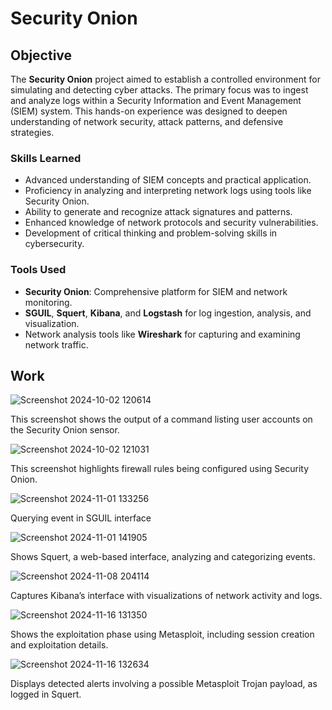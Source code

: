 # Security Onion

## Objective
The **Security Onion** project aimed to establish a controlled environment for simulating and detecting cyber attacks. The primary focus was to ingest and analyze logs within a Security Information and Event Management (SIEM) system. This hands-on experience was designed to deepen understanding of network security, attack patterns, and defensive strategies.

### Skills Learned
- Advanced understanding of SIEM concepts and practical application.
- Proficiency in analyzing and interpreting network logs using tools like Security Onion.
- Ability to generate and recognize attack signatures and patterns.
- Enhanced knowledge of network protocols and security vulnerabilities.
- Development of critical thinking and problem-solving skills in cybersecurity.

### Tools Used
- **Security Onion**: Comprehensive platform for SIEM and network monitoring.
- **SGUIL**, **Squert**, **Kibana**, and **Logstash** for log ingestion, analysis, and visualization.
- Network analysis tools like **Wireshark** for capturing and examining network traffic.

## Work



![Screenshot 2024-10-02 120614](https://github.com/user-attachments/assets/518c4db2-6db0-4cfe-88c1-7f05cf73c40c)

This screenshot shows the output of a command listing user accounts on the Security Onion sensor.

![Screenshot 2024-10-02 121031](https://github.com/user-attachments/assets/e6e7ac08-af05-4775-892d-1531ea04c6f2)

This screenshot highlights firewall rules being configured using Security Onion.

![Screenshot 2024-11-01 133256](https://github.com/user-attachments/assets/d12022b2-17ab-48da-b9b9-d7446d256a54)

Querying event in SGUIL interface

![Screenshot 2024-11-01 141905](https://github.com/user-attachments/assets/fb17b289-ee34-40f0-8ea3-9640cdfc291e)

Shows Squert, a web-based interface, analyzing and categorizing events.

![Screenshot 2024-11-08 204114](https://github.com/user-attachments/assets/91154767-045a-4ef5-b280-20886f8679ac)

Captures Kibana’s interface with visualizations of network activity and logs.

![Screenshot 2024-11-16 131350](https://github.com/user-attachments/assets/9ef02510-cd13-4426-8483-ef4eb3b117a3)

Shows the exploitation phase using Metasploit, including session creation and exploitation details.

![Screenshot 2024-11-16 132634](https://github.com/user-attachments/assets/fb7e0abf-015a-497b-bbe6-3a9c71c4829f)

Displays detected alerts involving a possible Metasploit Trojan payload, as logged in Squert.
